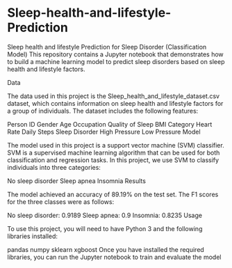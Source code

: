 # Sleep-health-and-lifestyle-Prediction
Sleep health and lifestyle Prediction for Sleep Disorder (Classification Model)
This repository contains a Jupyter notebook that demonstrates how to build a machine learning model to predict sleep disorders based on sleep health and lifestyle factors.

Data

The data used in this project is the Sleep_health_and_lifestyle_dataset.csv dataset, which contains information on sleep health and lifestyle factors for a group of individuals. The dataset includes the following features:

Person ID
Gender
Age
Occupation
Quality of Sleep
BMI Category
Heart Rate
Daily Steps
Sleep Disorder
High Pressure
Low Pressure
Model

The model used in this project is a support vector machine (SVM) classifier. SVM is a supervised machine learning algorithm that can be used for both classification and regression tasks. In this project, we use SVM to classify individuals into three categories:

No sleep disorder
Sleep apnea
Insomnia
Results

The model achieved an accuracy of 89.19% on the test set. The F1 scores for the three classes were as follows:

No sleep disorder: 0.9189
Sleep apnea: 0.9
Insomnia: 0.8235
Usage

To use this project, you will need to have Python 3 and the following libraries installed:

pandas
numpy
sklearn
xgboost
Once you have installed the required libraries, you can run the Jupyter notebook to train and evaluate the model
